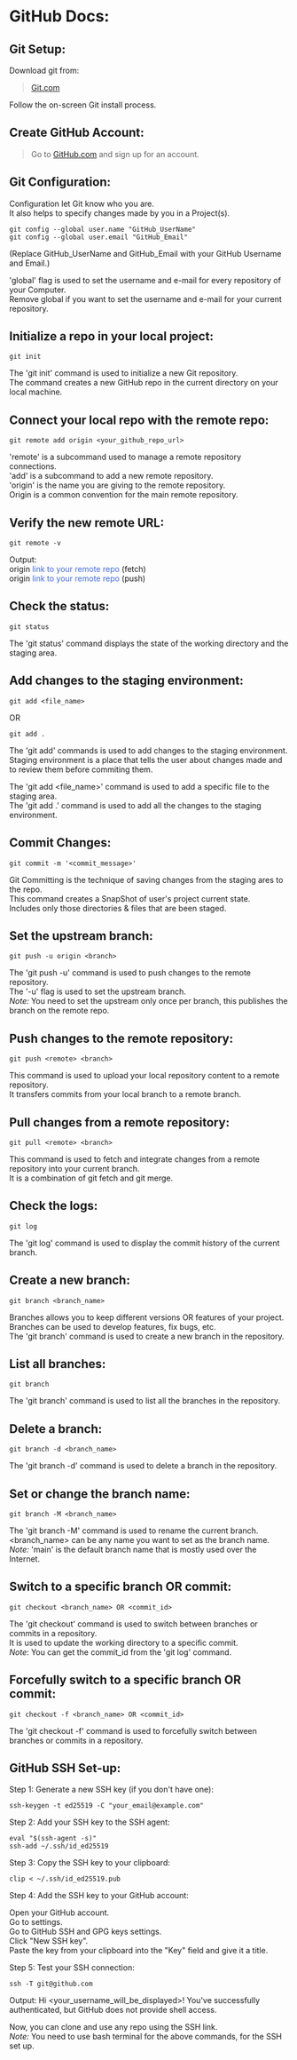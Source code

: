 # GitHub Docs:

## Git Setup:
 Download git from:
> [Git.com](https://git-scm.com/downloads)

Follow the on-screen Git install process.

## Create GitHub Account:
>Go to [GitHub.com](https://github.com/) and sign up for an account.

## Git Configuration:
Configuration let Git know who you are. 
<br>
It also helps to specify changes made by you in a Project(s).

    git config --global user.name "GitHub_UserName"
    git config --global user.email "GitHub_Email"

(Replace GitHub_UserName and GitHub_Email with your GitHub Username and Email.)

'global' flag is used to set the username and e-mail for every repository of your Computer.
<br>
Remove global if you want to set the username and e-mail for your current repository.

## Initialize a repo in your local project: 
    git init

The 'git init' command is used to initialize a new Git repository.
<br>
The command creates a new GitHub repo in the current directory on your local machine.

## Connect your local repo with the remote repo:
    git remote add origin <your_github_repo_url>

'remote' is a subcommand used to manage a remote repository connections.
<br>
'add' is a subcommand to add a new remote repository.
<br>
'origin' is the name you are giving to the remote repository. 
<br>
Origin is a common convention for the main remote repository.

## Verify the new remote URL:
    git remote -v

Output: 
<br>
origin <span style='color: royalblue;'> link to your remote repo </span> (fetch)
<br>
origin <span style='color: royalblue;'>link to your remote repo </span> (push)

## Check the status:
    git status

The 'git status' command displays the state of the working directory and the staging area.

## Add changes to the staging environment:
    git add <file_name>

OR

    git add .

The 'git add' commands is used to add changes to the staging environment. 
<br>
Staging environment is a place that tells the user about changes made and to review them before commiting them. 

The 'git add <file_name>' command is used to add a specific file to the staging area.
<br>
The 'git add .' command is used to add all the changes to the staging environment.

## Commit Changes:
    git commit -m '<commit_message>'

Git Committing is the technique of saving changes from the staging ares to the repo. 
<br>
This command creates a SnapShot of user's project current state.
<br>
Includes only those directories & files that are been staged.

## Set the upstream branch:
    git push -u origin <branch>

The 'git push -u' command is used to push changes to the remote repository.
<br>
The '-u' flag is used to set the upstream branch.
<br>
*Note:* You need to set the upstream only once per branch, this publishes the branch on the remote repo.

## Push changes to the remote repository:
    git push <remote> <branch>

This command is used to upload your local repository content to a remote repository.
<br>
It transfers commits from your local branch to a remote branch.

## Pull changes from a remote repository:
    git pull <remote> <branch> 

This command is used to fetch and integrate changes from a remote repository into your current branch. 
<br>
It is a combination of git fetch and git merge.

## Check the logs:
    git log

The 'git log' command is used to display the commit history of the current branch.

## Create a new branch:
    git branch <branch_name>

Branches allows you to keep different versions OR features of your project. 
<br>
Branches can be used to develop features, fix bugs, etc.
<br>
The 'git branch' command is used to create a new branch in the repository.

## List all branches:
    git branch

The 'git branch' command is used to list all the branches in the repository.

## Delete a branch:
    git branch -d <branch_name>

The 'git branch -d' command is used to delete a branch in the repository.

## Set or change the branch name:
    git branch -M <branch_name>

The 'git branch -M' command is used to rename the current branch.
<br>
<branch_name> can be any name you want to set as the branch name.
<br>
*Note:* 'main' is the default branch name that is mostly used over the Internet.

## Switch to a specific branch OR commit:
    git checkout <branch_name> OR <commit_id>

The 'git checkout' command is used to switch between branches or commits in a repository.
<br>
It is used to update the working directory to a specific commit.
<br>
*Note*: You can get the commit_id from the 'git log' command.

## Forcefully switch to a specific branch OR commit:
    git checkout -f <branch_name> OR <commit_id>

The 'git checkout -f' command is used to forcefully switch between branches or commits in a repository.

## GitHub SSH Set-up:
Step 1: Generate a new SSH key (if you don't have one):
        
    ssh-keygen -t ed25519 -C "your_email@example.com"

Step 2: Add your SSH key to the SSH agent:
        
    eval "$(ssh-agent -s)"
    ssh-add ~/.ssh/id_ed25519

Step 3: Copy the SSH key to your clipboard:

    clip < ~/.ssh/id_ed25519.pub

Step 4: Add the SSH key to your GitHub account:

Open your GitHub account.
<br>
Go to settings.
<br>
Go to GitHub SSH and GPG keys settings. 
<br>
Click "New SSH key". 
<br>
Paste the key from your clipboard into the "Key" field and give it a title.

Step 5: Test your SSH connection:

    ssh -T git@github.com

Output: Hi <your_username_will_be_displayed>! You've successfully authenticated, but GitHub does not provide shell access.

Now, you can clone and use any repo using the SSH link.
<br>
*Note:* You need to use bash terminal for the above commands, for the SSH set up.